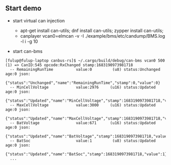 ## Start demo

* start virtual can injection
    * apt-get install can-utils;  dnf install can-utils; zypper install can-utils;
    * canplayer vcan0=elmcan -v -I ./example/bms/etc/candump/BMS.log -l i -g 10

* start can-bms
```
[fulup@fulup-laptop canbus-rs]$ ~/.cargo/build/debug/can-bms vcan0 500
(1) => CanID:545 opcode:RxChanged stamp:1683190973981718
  -- RemainingRunTime          value:0         (u8) status:Unchanged age:0 json:
    {"status":"Unchanged","name":"RemainingRunTime","stamp":0,"value":0}
  -- MinCellVoltage            value:2976     (u16) status:Updated age:0 json:
    {"status":"Updated","name":"MinCellVoltage","stamp":1683190973981718,"value":2976}
  -- MaxCellVoltage            value:3000     (u16) status:Updated age:0 json:
    {"status":"Updated","name":"MaxCellVoltage","stamp":1683190973981718,"value":3000}
  -- BatVoltage                value:671      (u16) status:Updated age:0 json:
    {"status":"Updated","name":"BatVoltage","stamp":1683190973981718,"value":671}
  -- BatSoc                    value:1         (u8) status:Updated age:0 json:
    {"status":"Updated","name":"BatSoc","stamp":1683190973981718,"value":1}
  ...
```